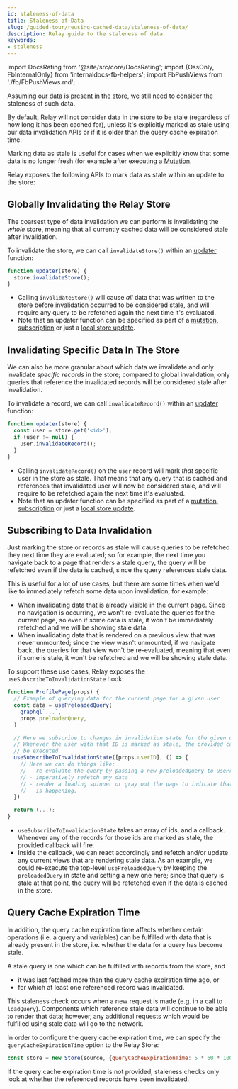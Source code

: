 ```yaml
---
id: staleness-of-data
title: Staleness of Data
slug: /guided-tour/reusing-cached-data/staleness-of-data/
description: Relay guide to the staleness of data
keywords:
- staleness
---
```


import DocsRating from '@site/src/core/DocsRating';
import {OssOnly, FbInternalOnly} from 'internaldocs-fb-helpers';
import FbPushViews from './fb/FbPushViews.md';

Assuming our data is [present in the store](../presence-of-data/), we still need to consider the staleness of such data.

By default, Relay will not consider data in the store to be stale (regardless of how long it has been cached for), unless it's explicitly marked as stale using our data invalidation APIs or if it is older than the query cache expiration time.

Marking data as stale is useful for cases when we explicitly know that some data is no longer fresh (for example after executing a [Mutation](../../updating-data/graphql-mutations/).

Relay exposes the following APIs to mark data as stale within an update to the store:

## Globally Invalidating the Relay Store

The coarsest type of data invalidation we can perform is invalidating the *whole* store, meaning that all currently cached data will be considered stale after invalidation.

To invalidate the store, we can call `invalidateStore()` within an [updater](../../updating-data/graphql-mutations/) function:

```js
function updater(store) {
  store.invalidateStore();
}
```

* Calling `invalidateStore()` will cause *all* data that was written to the store before invalidation occurred to be considered stale, and will require any query to be refetched again the next time it's evaluated.
* Note that an updater function can be specified as part of a [mutation](../../updating-data/graphql-mutations/), [subscription](../../updating-data/graphql-subscriptions/) or just a [local store update](../../updating-data/local-data-updates/).

## Invalidating Specific Data In The Store

We can also be more granular about which data we invalidate and only invalidate *specific records* in the store; compared to global invalidation, only queries that reference the invalidated records will be considered stale after invalidation.

To invalidate a record, we can call `invalidateRecord()` within an [updater](../../updating-data/graphql-mutations/) function:

```js
function updater(store) {
  const user = store.get('<id>');
  if (user != null) {
    user.invalidateRecord();
  }
}
```

* Calling `invalidateRecord()` on the `user` record will mark *that* specific user in the store as stale. That means that any query that is cached and references that invalidated user will now be considered stale, and will require to be refetched again the next time it's evaluated.
* Note that an updater function can be specified as part of a [mutation](../../updating-data/graphql-mutations/), [subscription](../../updating-data/graphql-subscriptions/) or just a [local store update](../../updating-data/local-data-updates/).

## Subscribing to Data Invalidation

Just marking the store or records as stale will cause queries to be refetched they next time they are evaluated; so for example, the next time you navigate back to a page that renders a stale query, the query will be refetched even if the data is cached, since the query references stale data.

This is useful for a lot of use cases, but there are some times when we'd like to immediately refetch some data upon invalidation, for example:

* When invalidating data that is already visible in the current page. Since no navigation is occurring, we won't re-evaluate the queries for the current page, so even if some data is stale, it won't be immediately refetched and we will be showing stale data.
* When invalidating data that is rendered on a previous view that was never unmounted; since the view wasn't unmounted, if we navigate back, the queries for that view won't be re-evaluated, meaning that even if some is stale, it won't be refetched and we will be showing stale data.

<FbPushViews />

To support these use cases, Relay exposes the `useSubscribeToInvalidationState` hook:

```js
function ProfilePage(props) {
  // Example of querying data for the current page for a given user
  const data = usePreloadedQuery(
    graphql`...`,
    props.preloadedQuery,
  )

  // Here we subscribe to changes in invalidation state for the given user ID.
  // Whenever the user with that ID is marked as stale, the provided callback will
  // be executed
  useSubscribeToInvalidationState([props.userID], () => {
    // Here we can do things like:
    // - re-evaluate the query by passing a new preloadedQuery to usePreloadedQuery.
    // - imperatively refetch any data
    // - render a loading spinner or gray out the page to indicate that refetch
    //   is happening.
  })

  return (...);
}
```

* `useSubscribeToInvalidationState` takes an array of ids, and a callback. Whenever any of the records for those ids are marked as stale, the provided callback will fire.
* Inside the callback, we can react accordingly and refetch and/or update any current views that are rendering stale data. As an example, we could re-execute the top-level `usePreloadedQuery` by keeping the `preloadedQuery` in state and setting a new one here; since that query is stale at that point, the query will be refetched even if the data is cached in the store.


## Query Cache Expiration Time

In addition, the query cache expiration time affects whether certain operations (i.e. a query and variables) can be fulfilled with data that is already present in the store, i.e. whether the data for a query has become stale.

 A stale query is one which can be fulfilled with records from the store, and

* it was last fetched more than the query cache expiration time ago, or
* for which at least one referenced record was invalidated.

This staleness check occurs when a new request is made (e.g. in a call to `loadQuery`). Components which reference stale data will continue to be able to render that data; however, any additional requests which would be fulfilled using stale data will go to the network.

In order to configure the query cache expiration time, we can specify the `queryCacheExpirationTime` option to the Relay Store:

```js
const store = new Store(source, {queryCacheExpirationTime: 5 * 60 * 1000 });
```

If the query cache expiration time is not provided, staleness checks only look at whether the referenced records have been invalidated.



<DocsRating />
